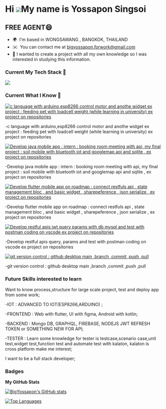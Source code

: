 Hi ![](https://user-images.githubusercontent.com/18350557/176309783-0785949b-9127-417c-8b55-ab5a4333674e.gif)My name is Yossapon Singsoi
========================================================================================================================================

FREE AGENT😄
----------
*   🌍  I'm based in WONGSAWANG , BANGKOK, THAILAND
*   ✉️  You can contact me at [bigyossapon.forwork@gmail.com](mailto:bigyossapon.forwork@gmail.com)        
*   💪  I wanted to create a project with all my own knowledge so I was interested in studying this information.
### Current My Tech Stack  🧠
<img src="https://skillicons.dev/icons?i=c,arduino"  />

### Current What I Know 🧠

<p align="left">
  <a href="https://skillicons.dev">
    <img src="https://skillicons.dev/icons?i=c,arduino" alt="c language with arduino,esp8266 control motor and anothe widget ex project : feeding pet with loadcell weight (while learning in university) ex project on repositories " />
  </a>
  </p>
-c language with arduino,esp8266 control motor and anothe widget ex project : feeding pet with loadcell weight (while learning in university) ex project on repositories
</p>
</p>


<p align="left">
  <a href="https://skillicons.dev">
    <img src="https://skillicons.dev/icons?i=java,androidstudio,sqlite,arduino" alt="Develop java mobile app : intern : booking room meeting with api, my final project : soil mobile with bluetooth iot and googlemap api and sqlite , ex project on repositories " />
  </a>
  </p>
-Develop java mobile app : intern : booking room meeting with api, my final project : soil mobile with bluetooth iot and googlemap api and sqlite , ex project on repositories
</p>
</p>


<p align="left">
  <a href="https://skillicons.dev">
    <img src="https://skillicons.dev/icons?i=flutter,dart,vscode,androidstudio" alt="Develop flutter mobile app on roadmap : connect restfuls api , state management bloc , and basic widget , sharepeference , json serialize , ex project on repositories " />
  </a>
  </p>
-Develop flutter mobile app on roadmap : connect restfuls api , state management bloc , and basic widget , sharepeference , json serialize , ex project on repositories
</p>
</p>

<p align="left">
  <a href="https://skillicons.dev">
    <img src="https://skillicons.dev/icons?i=nodejs,mysql,postman,vscode" alt="Develop restful apis jwt query params with db mysql and test with postman coding on vscode ex project on repositories" />
  </a>
  </p>
-Develop restful apis query, params and test with postman coding on vscode ex project on repositories
</p>
</p>

<p align="left">
  <a href="https://skillicons.dev">
    <img src="https://skillicons.dev/icons?i=github,git" alt="git version control : github desktop main ,branch ,commit ,push ,pull " />
  </a>
  </p>
-git version control : github desktop main ,branch ,commit ,push ,pull
</p>
</p>

### Future Skills interested to learn
 </p>
 Want to know process,structure for large scale project, test and deploy app from some work;</p>
-IOT : ADVANCED TO IOT(ESP8266,ARDUINO) ;  </p>
-FRONTEND : Web with flutter, UI with figma, Android with kotlin;  </p>
-BACKEND : Mongo DB, GRAPHQL, FIREBASE, NODEJS JWT REFRESH TOKEN or SOMETHING NEW FOR API;  </p>
-TESTER : Learn some knowledge for tester is testcase,scenario case,unit test,widget test,function test and automate test with kalaton, kalaton is cross platform make me interest;  </p>
I want to be a full stack developer;
</p>


### Badges

<b>My GitHub Stats</b>

<a href="http://www.github.com/BigYossapon"><img src="https://github-readme-stats.vercel.app/api?username=BigYossapon&show_icons=true&hide=&count_private=true&title_color=0891b2&text_color=ffffff&icon_color=0891b2&bg_color=1c1917&hide_border=true&show_icons=true" alt="BigYossapon's GitHub stats" /></a>

<a href="https://github.com/BigYossapon" align="left"><img src="https://github-readme-stats.vercel.app/api/top-langs/?username=BigYossapon&langs_count=10&title_color=0891b2&text_color=ffffff&icon_color=0891b2&bg_color=1c1917&hide_border=true&locale=en&custom_title=Top%20%Languages" alt="Top Languages" /></a>
  
